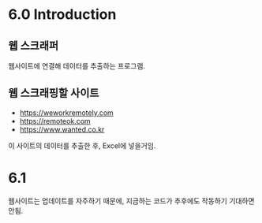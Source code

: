# 6.0 Introduction
## 웹 스크래퍼
웹사이트에 연결해 데이터를 추출하는 프로그램.

## 웹 스크래핑할 사이트
- https://weworkremotely.com
- https://remoteok.com
- https://www.wanted.co.kr

이 사이트의 데이터를 추출한 후, Excel에 넣을거임.

# 6.1
웹사이트는 업데이트를 자주하기 때문에, 지금하는 코드가 추후에도 작동하기 기대하면 안됨.

